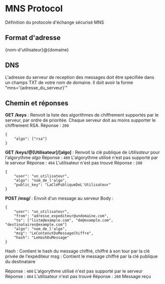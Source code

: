 # MNS Protocol
Définition du protocole d'échange sécurisé MNS

## Format d'adresse
{nom-d'utilisateur}@{domaine}

## DNS
L'adresse du serveur de reception des messages doit être spécifiée dans un champs TXT de votre nom de domaine.
Il doit avoir la forme "mns='{adresse_du_serveur}'"

## Chemin et réponses
**GET /keys** : Renvoit la liste des algorithmes de chiffrement supportés par le serveur, par ordre de prioritée. Chaque serveur doit au moins supporter le chiffrement RSA.
Réponse : `200`
```
{
    "algo": ["rsa"]
}
```

**GET /keys/@[Utilisateur]/[algo]** : Renvoit la clé publique de *Utilisateur* pour l'algorythme *algo*
Réponse : `400` L'algorythme utilisé n'est pas supporté par le serveur
Réponse : `404` L'utilisateur n'est pas trouvé
Réponse : `200`
```
{
    "user": "un_utilisateur",
    "algo": "nom_de_l'algo",
    "public_key": "LaCléPubliqueDeL'Utilisateur"
}
```

**POST /msg/** : Envoit d'un message au serveur
Body :
```
{
    "user": "un_utilisateur",
    "from": "adresse_expediteur@undomaine.com",
    "to": ["liste@example.com", "de@example.com", "destinataires@example.com"]
    "algo": "nom_de_l'algo",
    "msg": "LeContenutDuMessageChiffre",
    "hash": "LeHashDuMessage"
}
```
Hash : Contient le hash du message chiffré, chiffré à son tour par la clé privée de l'expéditeur
msg : Contient le message chiffré par la clé publique du destinataire

Réponse : `400` L'algorythme utilisé n'est pas supporté par le serveur
Réponse : `404` L'utilisateur n'est pas trouvé
Réponse : `200` Message reçu